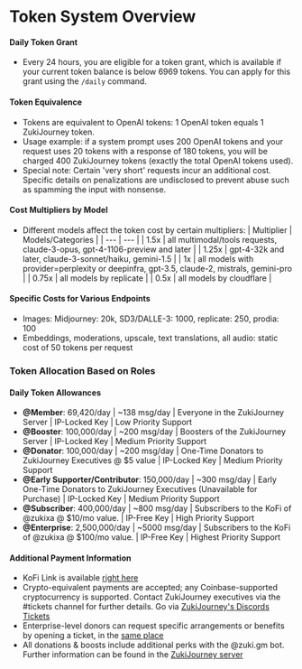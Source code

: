 # Token System Overview

#### Daily Token Grant

- Every 24 hours, you are eligible for a token grant, which is available if your current token balance is below 6969 tokens. You can apply for this grant using the `/daily` command.

#### Token Equivalence

- Tokens are equivalent to OpenAI tokens: 1 OpenAI token equals 1 ZukiJourney token.
- Usage example: if a system prompt uses 200 OpenAI tokens and your request uses 20 tokens with a response of 180 tokens, you will be charged 400 ZukiJourney tokens (exactly the total OpenAI tokens used).
- Special note: Certain 'very short' requests incur an additional cost. Specific details on penalizations are undisclosed to prevent abuse such as spamming the input with nonsense.

#### Cost Multipliers by Model

- Different models affect the token cost by certain multipliers:
  | Multiplier | Models/Categories |
  | --- | --- |
  | 1.5x | all multimodal/tools requests, claude-3-opus, gpt-4-1106-preview and later |
  | 1.25x | gpt-4-32k and later, claude-3-sonnet/haiku, gemini-1.5 |
  | 1x | all models with provider=perplexity or deepinfra, gpt-3.5, claude-2, mistrals, gemini-pro |
  | 0.75x | all models by replicate |
  | 0.5x | all models by cloudflare |

#### Specific Costs for Various Endpoints

- Images: Midjourney: 20k, SD3/DALLE-3: 1000, replicate: 250, prodia: 100
- Embeddings, moderations, upscale, text translations, all audio: static cost of 50 tokens per request

### Token Allocation Based on Roles

#### Daily Token Allowances

- **@Member**: 69,420/day | ~138 msg/day | Everyone in the ZukiJourney Server | IP-Locked Key | Low Priority Support
- **@Booster**: 100,000/day | ~200 msg/day | Boosters of the ZukiJourney Server | IP-Locked Key | Medium Priority Support
- **@Donator**: 100,000/day | ~200 msg/day | One-Time Donators to ZukiJourney Executives @ $5 value | IP-Locked Key | Medium Priority Support
- **@Early Supporter/Contributor**: 150,000/day | ~300 msg/day | Early One-Time Donators to ZukiJourney Executives (Unavailable for Purchase) | IP-Locked Key | Medium Priority Support
- **@Subscriber**: 400,000/day | ~800 msg/day | Subscribers to the KoFi of @zukixa @ $10/mo value. | IP-Free Key | High Priority Support
- **@Enterprise**: 2,500,000/day | ~5000 msg/day | Subscribers to the KoFi of @zukixa @ $100/mo value. | IP-Free Key | Highest Priority Support

#### Additional Payment Information

- KoFi Link is available [right here](https://ko-fi.com/zukixa)
- Crypto-equivalent payments are accepted; any Coinbase-supported cryptocurrency is supported. Contact ZukiJourney executives via the #tickets channel for further details. Go via [ZukiJourney's Discords Tickets](https://discord.com/channels/1090022628946886726/1099424338287014029/1099426357219438612)
- Enterprise-level donors can request specific arrangements or benefits by opening a ticket, in the [same place](https://discord.com/channels/1090022628946886726/1099424338287014029/1099426357219438612)
- All donations & boosts include additional perks with the @zuki.gm bot. Further information can be found in the [ZukiJourney server](https://discord.com/channels/1090022628946886726/1147595903537000539/1147600594316578926)
